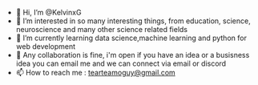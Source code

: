 - 👋 Hi, I’m @KelvinxG
- 👀 I’m interested in so many interesting things, from education, science, neuroscience and many other science related fields
- 🌱 I’m currently learning data science,machine learning and python for web development
- 💞️ Any collaboration is fine, i'm open if you have an idea or a busisness idea you can email me and we can connect via email or discord
- 📫 How to reach me : tearteamoguy@gmail.com

<!---
KelvinxG/KelvinxG is a ✨ special ✨ repository because its `README.md` (this file) appears on your GitHub profile.
You can click the Preview link to take a look at your changes.
--->
